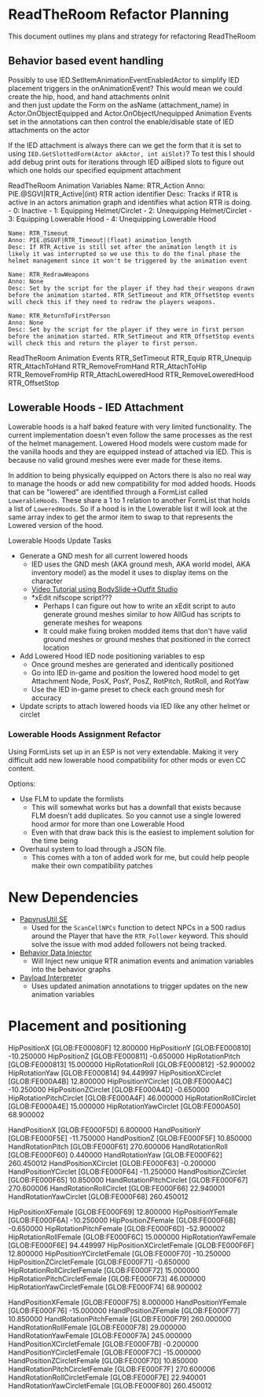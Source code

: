 # ReadTheRoom Refactor Planning

This document outlines my plans and strategy for refactoring ReadTheRoom

## Behavior based event handling

Possibly to use IED.SetItemAnimationEventEnabledActor to simplify IED placement triggers in the onAnimationEvent?
This would mean we could create the hip, hood, and hand attachments onInit  
and then just update the Form on the asName (attachment_name) in Actor.OnObjectEquipped and Actor.OnObjectUnequipped 
Animation Events set in the annotations can then control the enable/disable state of IED attachments on the actor

If the IED attachment is always there can we get the form that it is set to using `IED.GetSlottedForm(Actor akActor, int aiSlot)`?
To test this I should add debug print outs for iterations through IED aiBiped slots to figure out which one holds our specified equipment attachment

ReadTheRoom Animation Variables
    Name: RTR_Action
    Anno: PIE.@SGVI|RTR_Active|(int) RTR action identifier
    Desc: Tracks if RTR is active in an actors animation graph and identifies what action RTR is doing.
    - 0: Inactive
    - 1: Equipping Helmet/Circlet
    - 2: Unequipping Helmet/Circlet
    - 3: Equipping Lowerable Hood
    - 4: Unequipping Lowerable Hood 

    Name: RTR_Timeout
    Anno: PIE.@SGVF|RTR_Timeout|(float) animation_length
    Desc: If RTR_Active is still set after the animation length it is likely it was interrupted so we use this to do the final phase the helmet management since it won't be triggered by the animation event

    Name: RTR_RedrawWeapons
    Anno: None
    Desc: Set by the script for the player if they had their weapons drawn before the animation started. RTR_SetTimeout and RTR_OffsetStop events will check this if they need to redraw the players weapons.

    Name: RTR_ReturnToFirstPerson
    Anno: None
    Desc: Set by the script for the player if they were in first person before the animation started. RTR_SetTimeout and RTR_OffsetStop events will check this and return the player to first person.

ReadTheRoom Animation Events
    RTR_SetTimeout
    RTR_Equip
    RTR_Unequip
    RTR_AttachToHand
    RTR_RemoveFromHand
    RTR_AttachToHip
    RTR_RemoveFromHip
    RTR_AttachLoweredHood
    RTR_RemoveLoweredHood
    RTR_OffsetStop

## Lowerable Hoods - IED Attachment 

Lowerable hoods is a half baked feature with very limited functionality. The current implementation doesn't even follow the same processes as the rest of the helmet management. Lowered Hood models were custom made for the vanilla hoods and they are equipped instead of attached via IED. This is because no valid ground meshes were ever made for these items. 

In addition to being physically equipped on Actors there is also no real way to manage the hoods or add new compatibility for mod added hoods. Hoods that can be "lowered" are identified through a FormList called `LowerableHoods`. These share a 1 to 1 relation to another FormList that holds a list of `LoweredHoods`. So if a hood is in the Lowerable list it will look at the same array index to get the armor item to swap to that represents the Lowered version of the hood.

Lowerable Hoods Update Tasks

- Generate a GND mesh for all current lowered hoods
  - IED uses the GND mesh (AKA ground mesh, AKA world model, AKA inventory model) as the model it uses to display items on the character
  - [Video Tutorial using BodySlide->Outfit Studio](https://www.youtube.com/watch?v=K2gI-_nFchA&ab_channel=SunJeongCh.)
  - *xEdit nifscope script??? 
    - Perhaps I can figure out how to write an xEdit script to auto generate ground meshes similar to how AllGud has scripts to generate meshes for weapons
    - It could make fixing broken modded items that don't have valid ground meshes or ground meshes that positioned in the correct location
- Add Lowered Hood IED node positioning variables to esp
  - Once ground meshes are generated and identically positioned
  - Go into IED in-game and position the lowered hood model to get Attachment Node, PosX, PosY, PosZ, RotPitch, RotRoll, and RotYaw
  - Use the IED in-game preset to check each ground mesh for accuracy
- Update scripts to attach lowered hoods via IED like any other helmet or circlet

### Lowerable Hoods Assignment Refactor

Using FormLists set up in an ESP is not very extendable. Making it very difficult add new lowerable hood compatibility for other mods or even CC content.

Options:

- Use FLM to update the formlists
  - This will somewhat works but has a downfall that exists because FLM doesn't add duplicates. So you cannot use a single lowered hood armor for more than one Lowerable Hood
  - Even with that draw back this is the easiest to implement solution for the time being
- Overhaul system to load through a JSON file. 
  - This comes with a ton of added work for me, but could help people make their own compatibility patches

# New Dependencies

- [PapyrusUtil SE](https://www.nexusmods.com/skyrimspecialedition/mods/13048)
    - Used for the `ScanCellNPCs` function to detect NPCs in a 500 radius around the Player that have the `RTR_Follower` keyword. This should solve the issue with mod added followers not being tracked.
- [Behavior Data Injector](https://www.nexusmods.com/skyrimspecialedition/mods/78146)
    - Will Inject new unique RTR animation events and animation variables into the behavior graphs
- [Payload Interpreter](https://www.nexusmods.com/skyrimspecialedition/mods/65089)
    - Uses updated animation annotations to trigger updates on the new animation variables



# Placement and positioning

HipPositionX [GLOB:FE00080F]
12.800000
HipPositionY [GLOB:FE000810]
-10.250000
HipPositionZ [GLOB:FE000811]
-0.650000
HipRotationPitch [GLOB:FE000813]
15.000000
HipRotationRoll [GLOB:FE000812]
-52.900002
HipRotationYaw [GLOB:FE000814]
94.449997
HipPositionXCirclet [GLOB:FE000A4B]
12.800000
HipPositionYCirclet [GLOB:FE000A4C]
-10.250000
HipPositionZCirclet [GLOB:FE000A4D]
-0.650000
HipRotationPitchCirclet [GLOB:FE000A4F]
46.000000
HipRotationRollCirclet [GLOB:FE000A4E]
15.000000
HipRotationYawCirclet [GLOB:FE000A50]
68.900002

HandPositionX [GLOB:FE000F5D]
6.800000
HandPositionY [GLOB:FE000F5E]
-11.750000
HandPositionZ [GLOB:FE000F5F]
10.850000
HandRotationPitch [GLOB:FE000F61]
270.600006
HandRotationRoll [GLOB:FE000F60]
0.440000
HandRotationYaw [GLOB:FE000F62]
260.450012
HandPositionXCirclet [GLOB:FE000F63]
-0.200000
HandPositionYCirclet [GLOB:FE000F64]
-11.250000
HandPositionZCirclet [GLOB:FE000F65]
10.850000
HandRotationPitchCirclet [GLOB:FE000F67]
270.600006
HandRotationRollCirclet [GLOB:FE000F66]
22.940001
HandRotationYawCirclet [GLOB:FE000F68]
260.450012

HipPositionXFemale [GLOB:FE000F69]
12.800000
HipPositionYFemale [GLOB:FE000F6A]
-10.250000
HipPositionZFemale [GLOB:FE000F6B]
-0.650000
HipRotationPitchFemale [GLOB:FE000F6D]
-52.900002
HipRotationRollFemale [GLOB:FE000F6C]
15.000000
HipRotationYawFemale [GLOB:FE000F6E]
94.449997
HipPositionXCircletFemale [GLOB:FE000F6F]
12.800000
HipPositionYCircletFemale [GLOB:FE000F70]
-10.250000
HipPositionZCircletFemale [GLOB:FE000F71]
-0.650000
HipRotationRollCircletFemale [GLOB:FE000F72]
15.000000
HipRotationPitchCircletFemale [GLOB:FE000F73]
46.000000
HipRotationYawCircletFemale [GLOB:FE000F74]
68.900002

HandPositionXFemale [GLOB:FE000F75]
8.000000
HandPositionYFemale [GLOB:FE000F76]
-15.000000
HandPositionZFemale [GLOB:FE000F77]
10.850000
HandRotationPitchFemale [GLOB:FE000F79]
260.000000
HandRotationRollFemale [GLOB:FE000F78]
29.000000
HandRotationYawFemale [GLOB:FE000F7A]
245.000000
HandPositionXCircletFemale [GLOB:FE000F7B]
-0.200000
HandPositionYCircletFemale [GLOB:FE000F7C]
-15.000000
HandPositionZCircletFemale [GLOB:FE000F7D]
10.850000
HandRotationPitchCircletFemale [GLOB:FE000F7F]
270.600006
HandRotationRollCircletFemale [GLOB:FE000F7E]
22.940001
HandRotationYawCircletFemale [GLOB:FE000F80]
260.450012
